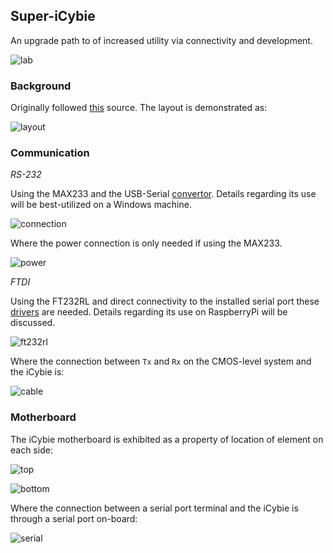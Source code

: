 ## Super-iCybie

An upgrade path to of increased utility via connectivity and development.

![lab](/images/evening-lab.png)

### Background

Originally followed [this](https://aibohack.com/icybie/sic_rs232.htm) source. The layout is demonstrated as:

![layout](/images/connections.jpg)

### Communication

_RS-232_

Using the MAX233 and the USB-Serial [convertor](https://support.eminent-online.com/hc/en-us/articles/360009538439-EM1016-Download-Drivers). Details regarding its use will be best-utilized on a Windows machine.

![connection](/images/rs232.jpg)

Where the power connection is only needed if using the MAX233.

![power](/images/powerconnect.jpg)

_FTDI_

Using the FT232RL and direct connectivity to the installed serial port these [drivers](https://ftdichip.com/drivers/d2xx-drivers/) are needed. Details regarding its use on RaspberryPi will be discussed.

![ft232rl](/images/FT232RL.png)

Where the connection between `Tx` and `Rx` on the CMOS-level system and the iCybie is:

![cable](/images/cablecyble.jpg)

### Motherboard

The iCybie motherboard is exhibited as a property of location of element on each side:

![top](/images/boardtop.jpg)

![bottom](/images/boardbottom.jpg)

Where the connection between a serial port terminal and the iCybie is through a serial port on-board:

![serial](/images/serialconnect.jpg)

